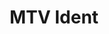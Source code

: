 ---
layout: work
title: MTV Ident
year: 2020
client: MTV
studio: 
thumb: /assets/projects/mtv/thumb.png
---